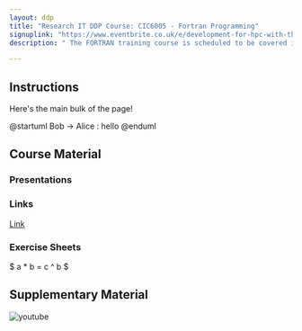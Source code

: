```yaml
---
layout: ddp
title: "Research IT DDP Course: CIC6005 - Fortran Programming"
signuplink: "https://www.eventbrite.co.uk/e/development-for-hpc-with-the-fortran-programming-languageits6005-2021-2022-tickets-249198037037"
description: " The FORTRAN training course is scheduled to be covered in five three-hour long sessions altogether. It will be an advantage, but not essential, to have been exposed to some computer programming experience in the past."

---
```


## Instructions

Here's the main bulk of the page!

@startuml
Bob -> Alice : hello
@enduml

## Course Material

### Presentations

### Links

[Link](https://www.youtube.com/watch?v=G3Cytlicv8Y)


### Exercise Sheets

$ a * b = c ^ b $

## Supplementary Material

![youtube]({https://www.youtube.com/watch?v=G3Cytlicv8Y})








